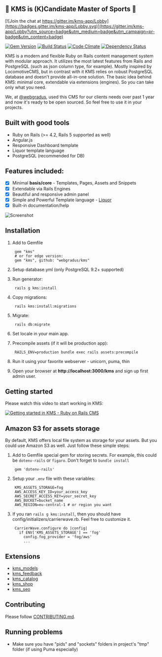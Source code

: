 ## :muscle: KMS is (K)Candidate Master of Sports :muscle:

[![Join the chat at https://gitter.im/kms-app/Lobby](https://badges.gitter.im/kms-app/Lobby.svg)](https://gitter.im/kms-app/Lobby?utm_source=badge&utm_medium=badge&utm_campaign=pr-badge&utm_content=badge)

[![Gem Version](https://badge.fury.io/rb/kms.svg)](https://badge.fury.io/rb/kms) [![Build Status](https://travis-ci.org/apiqcms/kms.svg?branch=master)](https://travis-ci.org/apiqcms/kms) [![Code Climate](https://codeclimate.com/github/apiqcms/kms/badges/gpa.svg)](https://codeclimate.com/github/apiqcms/kms)
[![Dependency Status](https://gemnasium.com/badges/github.com/apiqcms/kms.svg)](https://gemnasium.com/github.com/apiqcms/kms)

KMS is a modern and flexible Ruby on Rails content management system with modular approach. It utilizes the most latest features from Rails and PostgreSQL (such as json column type, for example). Mostly inspired by LocomotiveCMS, but in contrast with it KMS relies on robust PostgreSQL database and doesn't provide all-in-one solution. The basic idea behind KMS: minimal core, extendable via extensions (engines). So you can take only what you need.

We, at [@webgradus](http://webgradus.com), used this CMS for our clients needs over past 1 year and now it's ready to be open sourced.
So feel free to use it in your projects.

## Built with good tools
* Ruby on Rails (>= 4.2, Rails 5 supported as well)
* Angular.js
* Responsive Dashboard template
* Liquor template language
* PostgreSQL (recommended for DB)

## Features included:
- [x] Minimal **basis/core** - Templates, Pages, Assets and Snippets
- [x] Extendable via Rails Engines
- [x] Beautiful and responsive admin panel
- [x] Simple and Powerful Template language - [Liquor](https://github.com/evilmartians/liquor)
- [x] Built-in documentation/help

![Screenshot](http://webgradus.com/images/KMS.jpg)

## Installation

1. Add to Gemfile

        gem "kms"
        # or for edge version:
        gem "kms", github: "webgradus/kms"

2. Setup database.yml (only PostgreSQL 9.2+ supported)

3. Run generator:

        rails g kms:install

4. Copy migrations:

        rails kms:install:migrations

5. Migrate:

        rails db:migrate

6. Set locale in your main app.

7. Precompile assets (if it will be production app):

        RAILS_ENV=production bundle exec rails assets:precompile

8. Run it using your favorite webserver - unicorn, puma, thin
9. Open your browser at **http://localhost:3000/kms** and sign up first admin user.

## Getting started
Please watch this video to start working in KMS:

[![Getting started in KMS - Ruby on Rails CMS](http://img.youtube.com/vi/WPZoWyd-thE/0.jpg)](https://youtu.be/WPZoWyd-thE "Getting started in KMS - Ruby on Rails CMS")

## Amazon S3 for assets storage

By default, KMS offers local file system as storage for your assets. But you could use Amazon S3 as well. Just follow these simple steps:

1. Add to Gemfile special gem for storing secrets. For example, this could be `dotenv-rails` or `figaro`. Don't forget to `bundle install`

        gem 'dotenv-rails'

2. Setup your `.env` file with these variables:

        KMS_ASSETS_STORAGE=fog
        AWS_ACCESS_KEY_ID=your_access_key
        AWS_SECRET_ACCESS_KEY=your_secret_key
        AWS_BUCKET=bucket_name
        AWS_REGION=eu-central-1 # or region you want

3. If you ran `rails g kms:install`, then you should have config/initializers/carrierwave.rb. Feel free to customize it.

        CarrierWave.configure do |config|
          if ENV['KMS_ASSETS_STORAGE'] == 'fog'
            config.fog_provider = 'fog/aws'
            ...

## Extensions
* [kms_models](https://github.com/webgradus/kms_models)
* [kms_feedback](https://github.com/webgradus/kms_feedback)
* [kms_catalog](https://github.com/webgradus/kms_catalog)
* [kms_shop](https://github.com/webgradus/kms_shop)
* [kms_seo](https://github.com/webgradus/kms_seo)

## Contributing

Please follow [CONTRIBUTING.md](CONTRIBUTING.md).

## Running problems

* Make sure you have "pids" and "sockets" folders in project's "tmp" folder (if using Puma especially)
